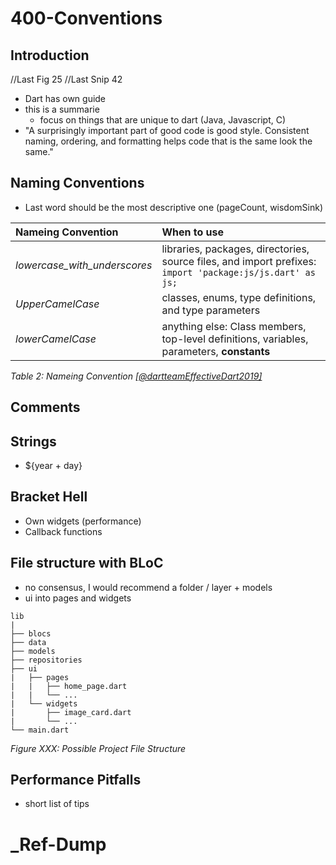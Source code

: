 # 400-Conventions
## Introduction
//Last Fig 25
//Last Snip 42

- Dart has own guide
- this is a summarie
  - focus on things that are unique to dart (Java, Javascript, C)
- "A surprisingly important part of good code is good style. Consistent naming, ordering, and formatting helps code that is the same look the same."

## Naming Conventions

- Last word should be the most descriptive one (pageCount, wisdomSink)


| Nameing Convention             | When to use                                                                                               |
| :----------------------------- | :-------------------------------------------------------------------------------------------------------- |
| _lowercase\_with\_underscores_ | libraries, packages, directories, source files, and import prefixes: `import 'package:js/js.dart' as js;` |
| _UpperCamelCase_               | classes, enums, type definitions, and type parameters                                                     |
| _lowerCamelCase_               | anything else: Class members, top-level definitions, variables, parameters, **constants**                 |

_Table 2: Nameing Convention [[@dartteamEffectiveDart2019]](https://dart.dev/guides/language/effective-dart)_

## Comments

## Strings
- ${year + day}

## Bracket Hell 
- Own widgets (performance)
- Callback functions

## File structure with BLoC
- no consensus, I would recommend a folder / layer + models
- ui into pages and widgets

```
lib
|
├── blocs
├── data
├── models
├── repositories
├── ui 
|   ├── pages
|   |   ├── home_page.dart
|   |   └── ...
|   └── widgets
|       ├── image_card.dart
|       └── ...
└── main.dart
```
_Figure XXX: Possible Project File Structure_

## Performance Pitfalls
- short list of tips

# _Ref-Dump


